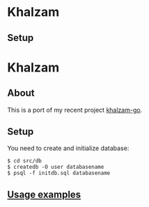 # Khalzam

## Setup
# Khalzam
## About
This is a port of my recent project
[khalzam-go](https://github.com/kisasexypantera94/khalzam).

## Setup
You need to create and initialize database:
```
$ cd src/db
$ createdb -O user databasename
$ psql -f initdb.sql databasename
```

## [Usage examples](https://github.com/kisasexypantera94/khalzam-rs/tree/master/examples)